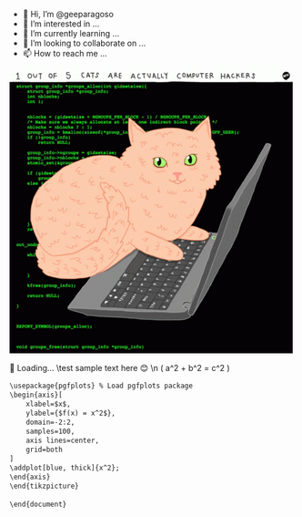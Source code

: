 




- 👋 Hi, I’m @geeparagoso
- 👀 I’m interested in ...
- 🌱 I’m currently learning ...
- 💞️ I’m looking to collaborate on ...
- 📫 How to reach me ...

<!---
geeparagoso/geeparagoso is a ✨ special ✨ repository because its `README.md` (this file) appears on your GitHub profile.
You can click the Preview link to take a look at your changes.
--->
![Screenshot](https://github.com/geeparagoso/geeparagoso/blob/main/images/cats-computer.gif)


🔄 Loading...
\test
sample text here 😊 \n
\( a^2 + b^2 = c^2 \)
```math\documentclass{article}
\usepackage{pgfplots} % Load pgfplots package
\begin{axis}[
    xlabel=$x$,
    ylabel={$f(x) = x^2$},
    domain=-2:2,
    samples=100,
    axis lines=center,
    grid=both
]
\addplot[blue, thick]{x^2};
\end{axis}
\end{tikzpicture}

\end{document}
